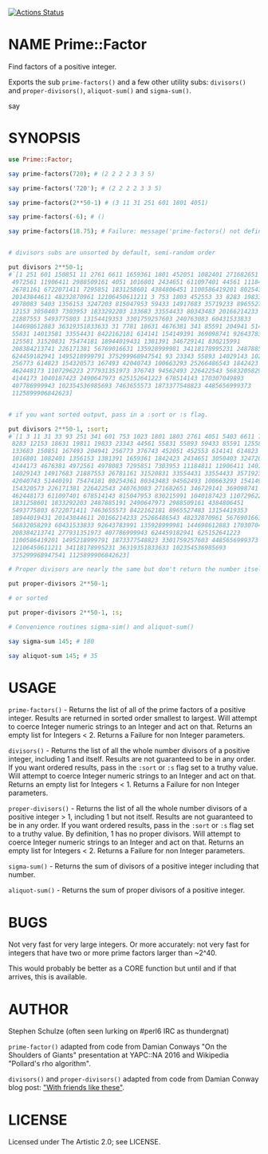 [![Actions Status](https://github.com/thundergnat/Prime-Factor/actions/workflows/test.yml/badge.svg)](https://github.com/thundergnat/Prime-Factor/actions)

NAME Prime::Factor
==================

Find factors of a positive integer.

Exports the sub ```prime-factors()``` and a few other utility subs: ```divisors()``` and ```proper-divisors()```, ```aliquot-sum()``` and ```sigma-sum()```.

say

SYNOPSIS
========

```raku
use Prime::Factor;

say prime-factors(720); # (2 2 2 2 3 3 5)

say prime-factors('720'); # (2 2 2 2 3 3 5)

say prime-factors(2**50-1) # (3 11 31 251 601 1801 4051)

say prime-factors(-6); # ()

say prime-factors(18.75); # Failure: message('prime-factors() not defined for non Integer parameters.')


# divisors subs are unsorted by default, semi-random order

put divisors 2**50-1;
#`[1 251 601 150851 11 2761 6611 1659361 1801 452051 1082401 271682651 19811
 4972561 11906411 2988509161 4051 1016801 2434651 611097401 44561 11184811
 26781161 6722071411 7295851 1831258601 4384806451 1100586419201 80254361
 20143844611 48232870961 12106450611211 3 753 1803 452553 33 8283 19833
 4978083 5403 1356153 3247203 815047953 59433 14917683 35719233 8965527483
 12153 3050403 7303953 1833292203 133683 33554433 80343483 20166214233
 21887553 5493775803 13154419353 3301759257603 240763083 60431533833
 144698612883 36319351833633 31 7781 18631 4676381 341 85591 204941 51440191
 55831 14013581 33554431 8422162181 614141 154149391 369098741 92643783991
 125581 31520831 75474181 18944019431 1381391 346729141 830215991
 208384213741 226171381 56769016631 135928999981 34118178995231 2487885191
 624459182941 1495218999791 375299968947541 93 23343 55893 14029143 1023
 256773 614823 154320573 167493 42040743 100663293 25266486543 1842423
 462448173 1107296223 277931351973 376743 94562493 226422543 56832058293
 4144173 1040187423 2490647973 625152641223 678514143 170307049893
 407786999943 102354536985693 7463655573 1873377548823 4485656999373
 1125899906842623]


# if you want sorted output, pass in a :sort or :s flag.

put divisors 2**50-1, :sort;
#`[1 3 11 31 33 93 251 341 601 753 1023 1801 1803 2761 4051 5403 6611 7781
 8283 12153 18631 19811 19833 23343 44561 55831 55893 59433 85591 125581
 133683 150851 167493 204941 256773 376743 452051 452553 614141 614823
 1016801 1082401 1356153 1381391 1659361 1842423 2434651 3050403 3247203
 4144173 4676381 4972561 4978083 7295851 7303953 11184811 11906411 14013581
 14029143 14917683 21887553 26781161 31520831 33554431 33554433 35719233
 42040743 51440191 75474181 80254361 80343483 94562493 100663293 154149391
 154320573 226171381 226422543 240763083 271682651 346729141 369098741
 462448173 611097401 678514143 815047953 830215991 1040187423 1107296223
 1831258601 1833292203 2487885191 2490647973 2988509161 4384806451
 5493775803 6722071411 7463655573 8422162181 8965527483 13154419353
 18944019431 20143844611 20166214233 25266486543 48232870961 56769016631
 56832058293 60431533833 92643783991 135928999981 144698612883 170307049893
 208384213741 277931351973 407786999943 624459182941 625152641223
 1100586419201 1495218999791 1873377548823 3301759257603 4485656999373
 12106450611211 34118178995231 36319351833633 102354536985693
 375299968947541 1125899906842623]

# Proper divisors are nearly the same but don't return the number itself

put proper-divisors 2**50-1;

# or sorted

put proper-divisors 2**50-1, :s;

# Convenience routines sigma-sim() and aliquot-sum()

say sigma-sum 145; # 180

say aliquot-sum 145; # 35
```

USAGE
=====

`prime-factors()` - Returns the list of all of the prime factors of a positive integer. Results are returned in sorted order smallest to largest. Will attempt to coerce Integer numeric strings to an Integer and act on that. Returns an empty list for Integers < 2. Returns a Failure for non Integer parameters.

`divisors()` - Returns the list of all the whole number divisors of a positive integer, including 1 and itself. Results are not guaranteed to be in any order. If you want ordered results, pass in the `:sort` or `:s` flag set to a truthy value. Will attempt to coerce Integer numeric strings to an Integer and act on that. Returns an empty list for Integers < 1. Returns a Failure for non Integer parameters.

`proper-divisors()` - Returns the list of all the whole number divisors of a positive integer > 1, including 1 but not itself. Results are not guaranteed to be in any order. If you want ordered results, pass in the `:sort` or `:s` flag set to a truthy value. By definition, 1 has no proper divisors. Will attempt to coerce Integer numeric strings to an Integer and act on that. Returns an empty list for Integers < 2. Returns a Failure for non Integer parameters.

`sigma-sum()` - Returns the sum of divisors of a positive integer including that number.

`aliquot-sum()` - Returns the sum of proper divisors of a positive integer.

BUGS
====

Not very fast for very large integers. Or more accurately: not very fast for integers that have two or more prime factors larger than ~2^40.

This would probably be better as a CORE function but until and if that arrives, this is available.

AUTHOR
======

Stephen Schulze (often seen lurking on #perl6 IRC as thundergnat)

`prime-factor()` adapted from code from Damian Conways "On the Shoulders of Giants" presentation at YAPC::NA 2016 and Wikipedia "Pollard's rho algorithm".

`divisors()` and `proper-divisors()` adapted from code from Damian Conway blog post: ["With friends like these"](http://blogs.perl.org/users/damian_conway/2019/08/with-friends-like-these.html).

LICENSE
=======

Licensed under The Artistic 2.0; see LICENSE.

